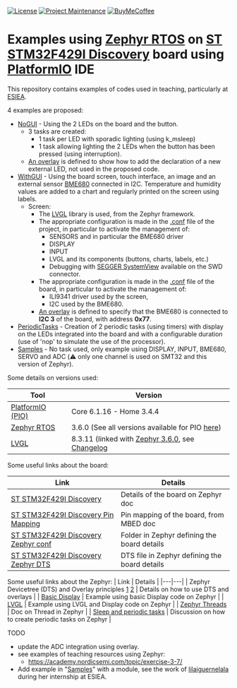 [![License][license-shield]](LICENSE)
[![Project Maintenance][maintenance-shield]][user_profile]
[![BuyMeCoffee][buymecoffeebadge]][buymecoffee]

Examples using [Zephyr RTOS](https://www.zephyrproject.org/) on [ST STM32F429I Discovery](https://www.st.com/en/evaluation-tools/32f429idiscovery.html) board using [PlatformIO](https://platformio.org/) IDE
=====================================

This repository contains examples of codes used in teaching, particularly at [ESIEA](https://www.esiea.fr/).

4 examples are proposed:
- [NoGUI](NoGUI/) - Using the 2 LEDs on the board and the button.
   - 3 tasks are created:
     - 1 task per LED with sporadic lighting (using k_msleep)
     - 1 task allowing lighting the 2 LEDs when the button has been pressed (using interruption).
  - [An overlay](NoGUI/zephyr/boards/stm32f429i_disc1.overlay) is defined to show how to add the declaration of a new external LED, not used in the proposed code.
- [WithGUI](WithGUI/) - Using the board screen, touch interface, an image and an external sensor [BME680](https://www.bosch-sensortec.com/products/environmental-sensors/gas-sensors/bme680/) connected in I2C.
Temperature and humidity values are added to a chart and regularly printed on the screen using labels.
  - Screen:
     - The [LVGL](https://lvgl.io/) library is used, from the Zephyr framework.
     - The appropriate configuration is made in the [.conf](WithGUI/zephyr/prj.conf) file of the project, in particular to activate the management of:
       - SENSORS and in particular the BME680 driver
       - DISPLAY
       - INPUT
       - LVGL and its components (buttons, charts, labels, etc.)
       - Debugging with [SEGGER SystemView](https://www.segger.com/products/development-tools/systemview/) available on the SWD connector.
     - The appropriate configuration is made in the [.conf](WithGUI/zephyr/boards/stm32f429i_disc1.conf) file of the board, in particular to activate the management of:
       - ILI9341 driver used by the screen,
       - I2C used by the BME680.
     - [An overlay](WithGUI/zephyr/boards/stm32f429i_disc1.overlay) is defined to specify that the BME680 is connected to **I2C 3** of the board, with address **0x77**.
- [PeriodicTasks](PeriodicTasks/) - Creation of 2 periodic tasks (using timers) with display on the LEDs integrated into the board and with a configurable duration (use of 'nop' to simulate the use of the processor).
- [Samples](Samples/) - No task used, only example using DISPLAY, INPUT, BME680, SERVO and ADC (:warning: only one channel is used on SMT32 and this version of Zephyr).

Some details on versions used:

| Tool | Version |
|---|---|
| [PlatformIO (PIO)](https://platformio.org/) | Core 6.1.16 - Home 3.4.4 |
| [Zephyr RTOS](https://docs.platformio.org/en/stable/frameworks/zephyr.html) | 3.6.0 (See all versions available for PIO [here](https://registry.platformio.org/tools/platformio/framework-zephyr/versions)) |
| [LVGL](https://docs.lvgl.io/8.3/) | 8.3.11 (linked with [Zephyr 3.6.0](https://github.com/zephyrproject-rtos/zephyr/tree/v3.6-branch/modules/lvgl), see [Changelog](https://github.com/zephyrproject-rtos/lvgl/blob/zephyr/docs/CHANGELOG.md) |

Some useful links about the board:

| Link | Details |
|---|---|
| [ST STM32F429I Discovery](https://docs.zephyrproject.org/3.6.0/boards/arm/stm32f429i_disc1/doc/index.html) | Details of the board on Zephyr doc |
| [ST STM32F429I Discovery Pin Mapping](https://os.mbed.com/platforms/ST-Discovery-F429ZI/) | Pin mapping of the board, from MBED doc |
| [ST STM32F429I Discovery Zephyr conf](https://github.com/zephyrproject-rtos/zephyr/tree/v3.6-branch/boards/arm/stm32f429i_disc1) | Folder in Zephyr defining the board details |
| [ST STM32F429I Discovery Zephyr DTS](https://github.com/zephyrproject-rtos/zephyr/blob/v3.6-branch/boards/arm/stm32f429i_disc1/stm32f429i_disc1.dts) | DTS file in Zephyr defining the board details |

Some useful links about the Zephyr:
| Link | Details |
|---|---|
| Zephyr Devicetree (DTS) and Overlay principles [1](https://docs.zephyrproject.org/3.6.0/build/dts/howtos.html) [2](https://www.jaredwolff.com/optimize-zephyr-config-and-overlays/) | Details on how to use DTS and overlays |
| [Basic Display](https://github.com/zephyrproject-rtos/zephyr/tree/v3.6-branch/samples/drivers/display) | Example using basic Display code on Zephyr |
| [LVGL](https://github.com/zephyrproject-rtos/zephyr/tree/v3.6-branch/samples/subsys/display/lvgl) | Example using LVGL and Display code on Zephyr |
| [Zephyr Threads](https://github.com/zephyrproject-rtos/zephyr/tree/v3.6-branch/tests/kernel/threads) | Doc on Thread in Zephyr |
| [Sleep and periodic tasks](https://lists.zephyrproject.org/g/users/topic/drift_through_k_sleep_or/80362499) | Discussion on how to create periodic tasks on Zephyr |

TODO
- update the ADC integration using overlay.
- see examples of teaching resources using Zephyr:
  - https://academy.nordicsemi.com/topic/exercise-3-7/
- Add example in "[Samples](Samples/)" with a module, see the work of [lilaiguernelala](https://github.com/lilaiguernelala/LDR_ZephyrOS) during her internship at ESIEA.


[license-shield]: https://img.shields.io/github/license/pcourbin-teaching/Zephyr_STM32.svg
[maintenance-shield]: https://img.shields.io/badge/maintainer-%40pcourbin-blue.svg
[buymecoffee]: https://www.buymeacoffee.com/pcourbin
[buymecoffeebadge]: https://img.shields.io/badge/buy%20me%20a%20coffee-donate-yellow.svg
[user_profile]: https://github.com/pcourbin